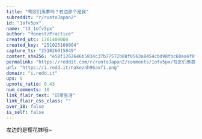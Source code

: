 ```yaml
---
title: "穹区们羡慕吗？右边那个是我"
subreddit: "r/runtoJapan2"
id: "1ofv5px"
name: "t3_1ofv5px"
author: "HonestzPractice"
created_utc: 1761408004
created_key: "251025160004"
capture_ts: "251026015849"
content_sha256: "e58f1262646b5834c37b77572b88f0563a8454cbd98fbc60aa6f8f00ac26cf9f"
permalink: "https://reddit.com/r/runtoJapan2/comments/1ofv5px/穹区们羡慕吗右边那个是我/"
url: "https://i.redd.it/nakeznh96axf1.png"
domain: "i.redd.it"
ups: 0
upvote_ratio: 0.43
num_comments: 10
link_flair_text: "日常生活"
link_flair_css_class: ""
over_18: false
is_self: false
---
```


左边的是樱花妹哦~
